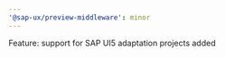 ```yaml
---
'@sap-ux/preview-middleware': minor
---
```


Feature: support for SAP UI5 adaptation projects added
